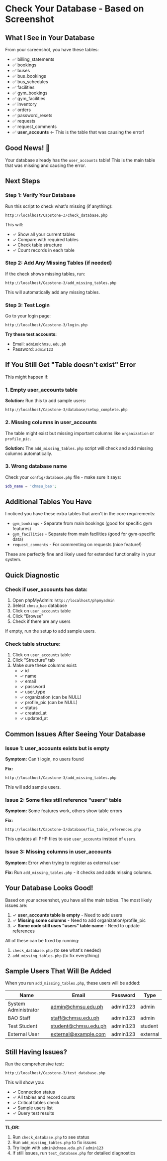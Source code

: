 # Check Your Database - Based on Screenshot

## What I See in Your Database

From your screenshot, you have these tables:
- ✅ billing_statements
- ✅ bookings
- ✅ buses
- ✅ bus_bookings
- ✅ bus_schedules
- ✅ facilities
- ✅ gym_bookings
- ✅ gym_facilities
- ✅ inventory
- ✅ orders
- ✅ password_resets
- ✅ requests
- ✅ request_comments
- ✅ **user_accounts** ← This is the table that was causing the error!

## Good News! 🎉

Your database already has the `user_accounts` table! This is the main table that was missing and causing the error.

## Next Steps

### Step 1: Verify Your Database
Run this script to check what's missing (if anything):

```
http://localhost/Capstone-3/check_database.php
```

This will:
- ✓ Show all your current tables
- ✓ Compare with required tables
- ✓ Check table structure
- ✓ Count records in each table

### Step 2: Add Any Missing Tables (if needed)
If the check shows missing tables, run:

```
http://localhost/Capstone-3/add_missing_tables.php
```

This will automatically add any missing tables.

### Step 3: Test Login
Go to your login page:

```
http://localhost/Capstone-3/login.php
```

**Try these test accounts:**
- Email: `admin@chmsu.edu.ph`
- Password: `admin123`

## If You Still Get "Table doesn't exist" Error

This might happen if:

### 1. Empty user_accounts table
**Solution:** Run this to add sample users:
```
http://localhost/Capstone-3/database/setup_complete.php
```

### 2. Missing columns in user_accounts
The table might exist but missing important columns like `organization` or `profile_pic`.

**Solution:** The `add_missing_tables.php` script will check and add missing columns automatically.

### 3. Wrong database name
Check your `config/database.php` file - make sure it says:
```php
$db_name = 'chmsu_bao';
```

## Additional Tables You Have

I noticed you have these extra tables that aren't in the core requirements:
- `gym_bookings` - Separate from main bookings (good for specific gym features)
- `gym_facilities` - Separate from main facilities (good for gym-specific data)
- `request_comments` - For commenting on requests (nice feature!)

These are perfectly fine and likely used for extended functionality in your system.

## Quick Diagnostic

### Check if user_accounts has data:
1. Open phpMyAdmin: `http://localhost/phpmyadmin`
2. Select `chmsu_bao` database
3. Click on `user_accounts` table
4. Click "Browse"
5. Check if there are any users

If empty, run the setup to add sample users.

### Check table structure:
1. Click on `user_accounts` table
2. Click "Structure" tab
3. Make sure these columns exist:
   - ✓ id
   - ✓ name
   - ✓ email
   - ✓ password
   - ✓ user_type
   - ✓ organization (can be NULL)
   - ✓ profile_pic (can be NULL)
   - ✓ status
   - ✓ created_at
   - ✓ updated_at

## Common Issues After Seeing Your Database

### Issue 1: user_accounts exists but is empty
**Symptom:** Can't login, no users found

**Fix:**
```
http://localhost/Capstone-3/add_missing_tables.php
```
This will add sample users.

### Issue 2: Some files still reference "users" table
**Symptom:** Some features work, others show table errors

**Fix:**
```
http://localhost/Capstone-3/database/fix_table_references.php
```
This updates all PHP files to use `user_accounts` instead of `users`.

### Issue 3: Missing columns in user_accounts
**Symptom:** Error when trying to register as external user

**Fix:** Run `add_missing_tables.php` - it checks and adds missing columns.

## Your Database Looks Good!

Based on your screenshot, you have all the main tables. The most likely issues are:

1. ✓ **user_accounts table is empty** - Need to add users
2. ✓ **Missing some columns** - Need to add organization/profile_pic
3. ✓ **Some code still uses "users" table name** - Need to update references

All of these can be fixed by running:
1. `check_database.php` (to see what's needed)
2. `add_missing_tables.php` (to fix everything)

## Sample Users That Will Be Added

When you run `add_missing_tables.php`, these users will be added:

| Name | Email | Password | Type |
|------|-------|----------|------|
| System Administrator | admin@chmsu.edu.ph | admin123 | admin |
| BAO Staff | staff@chmsu.edu.ph | admin123 | admin |
| Test Student | student@chmsu.edu.ph | admin123 | student |
| External User | external@example.com | admin123 | external |

## Still Having Issues?

Run the comprehensive test:
```
http://localhost/Capstone-3/test_database.php
```

This will show you:
- ✓ Connection status
- ✓ All tables and record counts
- ✓ Critical tables check
- ✓ Sample users list
- ✓ Query test results

---

**TL;DR:**
1. Run `check_database.php` to see status
2. Run `add_missing_tables.php` to fix issues
3. Try login with `admin@chmsu.edu.ph` / `admin123`
4. If still issues, run `test_database.php` for detailed diagnostics





